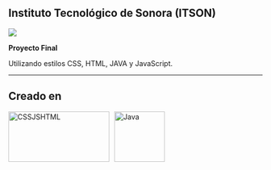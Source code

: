 ## Instituto Tecnológico de Sonora (ITSON)

![](https://github.com/user-attachments/assets/87806b82-b66b-4245-ae91-771557197fea)

**Proyecto Final**

Utilizando estilos CSS, HTML, JAVA y JavaScript.

---
## Creado en

<div style="display: flex; flex-wrap: wrap; gap: 10px; align-items: center;">
  <img src="https://github.com/user-attachments/assets/b8e8f33c-a2cf-4ff4-9e95-522d42508bc6" alt="CSSJSHTML" width="200" height="100">
  <img src="https://github.com/user-attachments/assets/2c4987f2-2c2b-42ce-9aa9-bbc7e9bb97e2" alt="Java" width="100">

</div>
